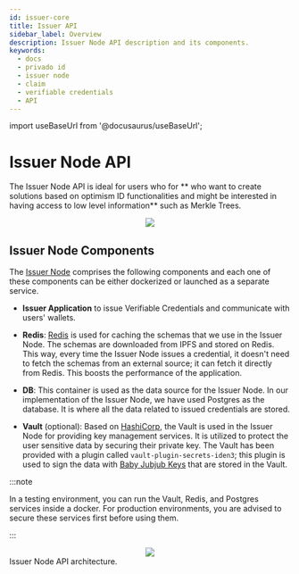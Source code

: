 ```yaml
---
id: issuer-core
title: Issuer API
sidebar_label: Overview
description: Issuer Node API description and its components.
keywords:
  - docs
  - privado id
  - issuer node
  - claim
  - verifiable credentials
  - API
---
```


import useBaseUrl from '@docusaurus/useBaseUrl';

# Issuer Node API

The Issuer Node API is ideal for users who for ** who want to create solutions based on optimism ID functionalities and might be interested in having access to low level information** such as Merkle Trees.

<div align="center">
<img src= {useBaseUrl("img/3001-v2.png")} align="center" />
</div>

## Issuer Node Components

The [Issuer Node](https://github.com/0xoptimismID/issuer-node) comprises the following components and each one of these components can be either dockerized or launched as a separate service.

- **Issuer Application** to issue Verifiable Credentials and communicate with users' wallets.

- **Redis**: [Redis](https://redis.io/) is used for caching the schemas that we use in the Issuer Node. The schemas are downloaded from IPFS and stored on Redis. This way, every time the Issuer Node issues a credential, it doesn't need to fetch the schemas from an external source; it can fetch it directly from Redis. This boosts the performance of the application.

- **DB**: This container is used as the data source for the Issuer Node. In our implementation of the Issuer Node, we have used Postgres as the database. It is where all the data related to issued credentials are stored.

- **Vault** (optional): Based on [HashiCorp](https://www.hashicorp.com/), the Vault is used in the Issuer Node for providing key management services. It is utilized to protect the user sensitive data by securing their private key. The Vault has been provided with a plugin called `vault-plugin-secrets-iden3`; this plugin is used to sign the data with <a href="https://docs.iden3.io/getting-started/babyjubjub/" target="_blank">Baby Jubjub Keys</a> that are stored in the Vault.


:::note

In a testing environment, you can run the Vault, Redis, and Postgres services inside a docker. For production environments, you are advised to secure these services first before using them.

:::

<div align="center">
<img src= {useBaseUrl("img/issuer-node-architecture.png")} align="center" />
</div>
Issuer Node API architecture.
